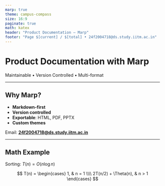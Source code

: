 ```yaml
---
marp: true
theme: campus-compass
size: 16:9
paginate: true
math: katex
header: "Product Documentation — Marp"
footer: "Page $[current] / $[total] • 24f2004718@ds.study.iitm.ac.in"
---
```


<!-- _class: lead -->

# Product Documentation with Marp

Maintainable • Version Controlled • Multi-format


---

## Why Marp?

- **Markdown-first**
- **Version controlled**
- **Exportable**: HTML, PDF, PPTX
- **Custom themes**

Email: **24f2004718@ds.study.iitm.ac.in**


---

## Math Example

Sorting: $T(n) = O(n \log n)$

$$
T(n) =
\begin{cases}
1, & n = 1 \\\\
2T(n/2) + \Theta(n), & n > 1
\end{cases}
$$
